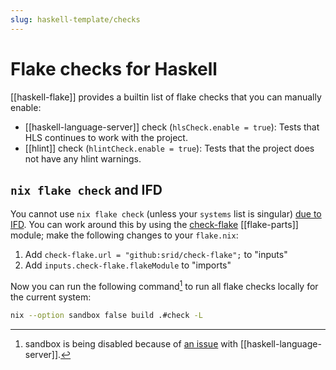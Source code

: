 ```yaml
---
slug: haskell-template/checks
---
```


# Flake checks for Haskell

[[haskell-flake]] provides a builtin list of flake checks that you can manually enable:

- [[haskell-language-server]] check (`hlsCheck.enable = true`): Tests that HLS continues to work with the project.
- [[hlint]] check (`hlintCheck.enable = true`): Tests that the project does not have any hlint warnings.

## `nix flake check` and IFD

You cannot use `nix flake check` (unless your `systems` list is singular) [due to IFD](https://nixos.wiki/wiki/Haskell#IFD_and_Haskell). You can work around this by using the [check-flake](https://github.com/srid/check-flake) [[flake-parts]] module; make the following changes to your `flake.nix`:

1. Add `check-flake.url = "github:srid/check-flake";` to "inputs"
2. Add `inputs.check-flake.flakeModule` to "imports"

Now you can run the following command[^sandbox] to run all flake checks locally for the current system:

```sh
nix --option sandbox false build .#check -L
```

[^sandbox]: sandbox is being disabled because of [an issue](https://github.com/srid/haskell-flake/issues/21) with [[haskell-language-server]].